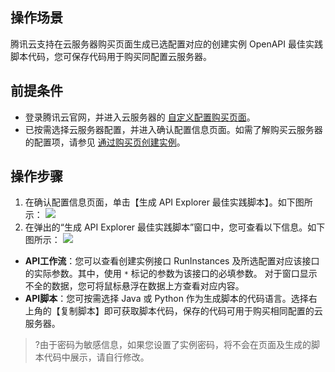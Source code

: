 ## 操作场景
腾讯云支持在云服务器购买页面生成已选配置对应的创建实例 OpenAPI 最佳实践脚本代码，您可保存代码用于购买同配置云服务器。

## 前提条件
- 登录腾讯云官网，并进入云服务器的 [自定义配置购买页面](https://buy.cloud.tencent.com/cvm?tab=custom)。
- 已按需选择云服务器配置，并进入确认配置信息页面。如需了解购买云服务器的配置项，请参见 [通过购买页创建实例](https://cloud.tencent.com/document/product/213/4855)。

## 操作步骤
1. 在确认配置信息页面，单击【生成 API Explorer 最佳实践脚本】。如下图所示：
![](https://main.qcloudimg.com/raw/cea4614cd032b5c5fbca0c7750b40521.png)
2. 在弹出的“生成 API Explorer 最佳实践脚本”窗口中，您可查看以下信息。如下图所示：
![](https://main.qcloudimg.com/raw/70a9f40079596266cafaeef73de7e500.png)
 - **API工作流**：您可以查看创建实例接口 RunInstances 及所选配置对应该接口的实际参数。其中，使用 `*` 标记的参数为该接口的必填参数。 对于窗口显示不全的数据，您可将鼠标悬浮在数据上方查看对应内容。
 - **API脚本**：您可按需选择 Java 或 Python 作为生成脚本的代码语言。选择右上角的【复制脚本】即可获取脚本代码，保存的代码可用于购买相同配置的云服务器。
>?由于密码为敏感信息，如果您设置了实例密码，将不会在页面及生成的脚本代码中展示，请自行修改。 
